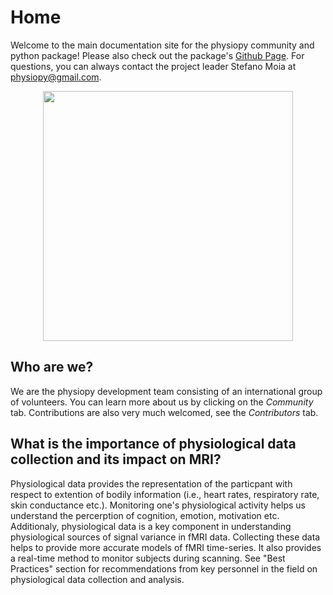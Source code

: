 # Home
Welcome to the main documentation site for the physiopy community and python package! Please also check out the package's [Github Page](https://github.com/physiopy). For questions, you can always contact the project leader Stefano Moia at physiopy@gmail.com. 

<p align="center">
<img src="https://github.com/physiopy/phys2bids/blob/master/docs/_static/physiopy_logo_1280x640.png?raw=true" width="400">
</p>

## Who are we?
We are the physiopy development team consisting of an international group of volunteers. You can learn more about us by clicking on the *Community* tab. Contributions are also very much welcomed, see the *Contributors* tab.

## What is the importance of physiological data collection and its impact on MRI?

Physiological data provides the representation of the particpant with respect to extention of bodily information (i.e., heart rates, respiratory rate, skin conductance etc.). Monitoring one's physiological activity helps us understand the percerption of cognition, emotion, motivation etc. Additionaly, physiological data is a key component in understanding physiological sources of signal variance in fMRI data. Collecting these data helps to provide more accurate models of fMRI time-series. It also provides a real-time method to monitor subjects during scanning. See "Best Practices" section for recommendations from key personnel in the field on physiological data collection and analysis. 
